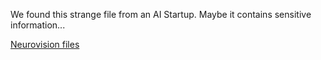 We found this strange file from an AI Startup. Maybe it contains sensitive information...

[Neurovision files](https://static.ctf.insecurity-insa.fr/dc1c30c75ea98475b324890d81da1f92b5ab04e8.tar.gz)
